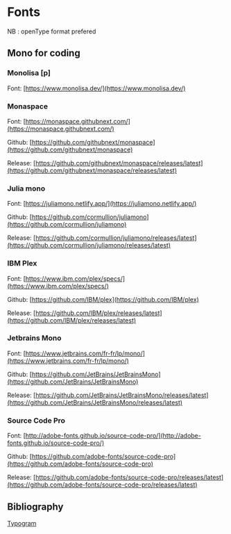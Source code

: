 # Fonts
NB : openType format prefered

## Mono for coding
### Monolisa [p]
Font: [https://www.monolisa.dev/](https://www.monolisa.dev/)

### Monaspace
Font: [https://monaspace.githubnext.com/](https://monaspace.githubnext.com/)

Github: [https://github.com/githubnext/monaspace](https://github.com/githubnext/monaspace)

Release: [https://github.com/githubnext/monaspace/releases/latest](https://github.com/githubnext/monaspace/releases/latest)

### Julia mono
Font: [https://juliamono.netlify.app/](https://juliamono.netlify.app/)

Github: [https://github.com/cormullion/juliamono](https://github.com/cormullion/juliamono)

Release: [https://github.com/cormullion/juliamono/releases/latest](https://github.com/cormullion/juliamono/releases/latest)

### IBM Plex
Font: [https://www.ibm.com/plex/specs/](https://www.ibm.com/plex/specs/)

Github: [https://github.com/IBM/plex](https://github.com/IBM/plex)

Release: [https://github.com/IBM/plex/releases/latest](https://github.com/IBM/plex/releases/latest)

### Jetbrains Mono
Font: [https://www.jetbrains.com/fr-fr/lp/mono/](https://www.jetbrains.com/fr-fr/lp/mono/)

Github: [https://github.com/JetBrains/JetBrainsMono](https://github.com/JetBrains/JetBrainsMono)

Release: [https://github.com/JetBrains/JetBrainsMono/releases/latest](https://github.com/JetBrains/JetBrainsMono/releases/latest)

### Source Code Pro
Font: [http://adobe-fonts.github.io/source-code-pro/](http://adobe-fonts.github.io/source-code-pro/)

Github: [https://github.com/adobe-fonts/source-code-pro](https://github.com/adobe-fonts/source-code-pro)

Release: [https://github.com/adobe-fonts/source-code-pro/releases/latest](https://github.com/adobe-fonts/source-code-pro/releases/latest)

## Bibliography
[Typogram](https://typogram.co/font-discovery/)
